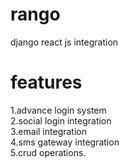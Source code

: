 # rango

django react js integration

# features

1.advance login system <br />
2.social login integration <br />
3.email integration <br />
4.sms gateway integration <br />
5.crud operations. <br />
